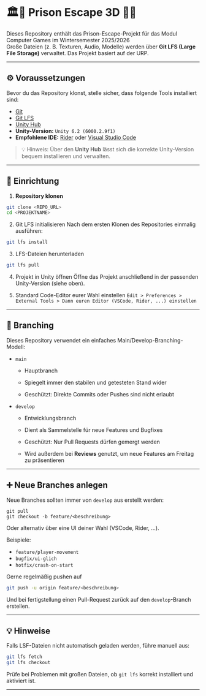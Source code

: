 # 🏛️🚨 Prison Escape 3D ⛓️‍👮‍

Dieses Repository enthält das Prison-Escape-Projekt für das Modul Computer Games im Wintersemester 2025/2026  
Große Dateien (z. B. Texturen, Audio, Modelle) werden über **Git LFS (Large File Storage)** verwaltet.
Das Projekt basiert auf der URP.

---

## ⚙️ Voraussetzungen

Bevor du das Repository klonst, stelle sicher, dass folgende Tools installiert sind:

- [Git](https://git-scm.com/downloads)
- [Git LFS](https://git-lfs.com/)
- [Unity Hub](https://unity.com/download)
- **Unity-Version:** `Unity 6.2 (6000.2.9f1)`
- **Empfohlene IDE:** [Rider](https://www.jetbrains.com/rider/) oder [Visual Studio Code](https://code.visualstudio.com/)

> 💡 Hinweis: Über den **Unity Hub** lässt sich die korrekte Unity-Version bequem installieren und verwalten.

---

## 🧩 Einrichtung

1. **Repository klonen**
```bash
git clone <REPO_URL>
cd <PROJEKTNAME>
```

2. Git LFS initialisieren
Nach dem ersten Klonen des Repositories einmalig ausführen:

```bash
git lfs install
```

3. LFS-Dateien herunterladen
```bash
git lfs pull
```

4. Projekt in Unity öffnen
Öffne das Projekt anschließend in der passenden Unity-Version (siehe oben).

5. Standard Code-Editor eurer Wahl einstellen
`Edit > Preferences > External Tools > Dann euren Editor (VSCode, Rider, ...) einstellen`

---

## 🌿 Branching

Dieses Repository verwendet ein einfaches Main/Develop-Branching-Modell:

- `main`

    - Hauptbranch

    - Spiegelt immer den stabilen und getesteten Stand wider

    - Geschützt: Direkte Commits oder Pushes sind nicht erlaubt

- `develop`

    - Entwicklungsbranch

    - Dient als Sammelstelle für neue Features und Bugfixes

    - Geschützt: Nur Pull Requests dürfen gemergt werden
    - Wird außerdem bei **Reviews** genutzt, um neue Features am Freitag zu präsentieren

---

## ➕ Neue Branches anlegen

Neue Branches sollten immer von `develop` aus erstellt werden:

```git checkout develop
git pull
git checkout -b feature/<beschreibung>
```

Oder alternativ über eine UI deiner Wahl (VSCode, Rider, ...).

Beispiele:

- `feature/player-movement`
- `bugfix/ui-glich`
- `hotfix/crash-on-start`

Gerne regelmäßig pushen auf 

```bash
git push -u origin feature/<beschreibung>
```

Und bei fertigstellung einen Pull-Request zurück auf den `develop`-Branch erstellen.

---

## 💡 Hinweise

Falls LSF-Dateien nicht automatisch geladen werden, führe manuell aus:

```bash
git lfs fetch
git lfs checkout
```

Prüfe bei Problemen mit großen Dateien, ob `git lfs` korrekt installiert und aktiviert ist.

---